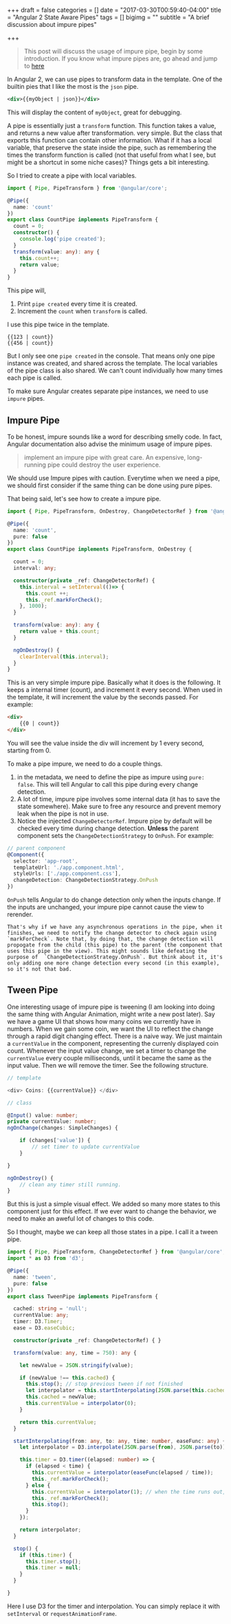 +++
draft = false
categories = []
date = "2017-03-30T00:59:40-04:00"
title = "Angular 2 State Aware Pipes"
tags = []
bigimg = ""
subtitle = "A brief discussion about impure pipes"

+++

> This post will discuss the usage of impure pipe, begin by some introduction. If you know what impure pipes are, go ahead and jump to [here](#tween-pipe)


In Angular 2, we can use pipes to transform data in the template. One of the builtin pies that I like the most is the `json` pipe. 

```xml
<div>{{myObject | json}}</div>
```

This will display the content of `myObject`, great for debugging.

A pipe is essentially just a `transform` function. This function takes a value, and returns a new value after transformation. very simple. But the class that exports this function can contain other information. What if it has a local variable, that preserve the state inside the pipe, such as remembering the times the transform function is called (not that useful from what I see, but might be a shortcut in some niche cases)? Things gets a bit interesting.

So I tried to create a pipe with local variables. 

```typescript
import { Pipe, PipeTransform } from '@angular/core';

@Pipe({
  name: 'count'
})
export class CountPipe implements PipeTransform {
  count = 0;
  constructor() {
    console.log('pipe created');
  }
  transform(value: any): any {
    this.count++;
    return value;
  }
}
```

This pipe will,  

1. Print `pipe created` every time it is created.
2. Increment the `count` when `transform` is called.

I use this pipe twice in the template.

```
{{123 | count}}
{{456 | count}}
```
But I only see one `pipe created` in the console. That means only one pipe instance was created, and shared across the template. The local variables of the pipe class is also shared. We can't count individually how many times each pipe is called.

To make sure Angular creates separate pipe instances, we need to use `impure` pipes. 

## Impure Pipe

To be honest, impure sounds like a word for describing smelly code. In fact, Angular documentation also advise the minimum usage of impure pipes. 

> implement an impure pipe with great care. An expensive, long-running pipe could destroy the user experience.

We should use Impure pipes with caution. Everytime when we need a pipe, we should first consider if the same thing can be done using pure pipes.

That being said, let's see how to create a impure pipe.

```typescript
import { Pipe, PipeTransform, OnDestroy, ChangeDetectorRef } from '@angular/core';

@Pipe({
  name: 'count',
  pure: false
})
export class CountPipe implements PipeTransform, OnDestroy {

  count = 0;
  interval: any;

  constructor(private _ref: ChangeDetectorRef) {
    this.interval = setInterval(()=> {
      this.count ++;
      this._ref.markForCheck();
    }, 1000);
  }

  transform(value: any): any {
    return value + this.count;
  }

  ngOnDestroy() {
    clearInterval(this.interval);
  }
}

```

This is an very simple impure pipe. Basically what it does is the following. It keeps a internal timer (count), and increment it every second. When used in the template, it will increment the value by the seconds passed. For example: 

```html
<div>
	{{0 | count}}
</div>
```

You will see the value inside the div will increment by 1 every second, starting from 0.

To make a pipe impure, we need to do a couple things.

1. in the metadata, we need to define the pipe as impure using `pure: false`. This will tell Angular to call this pipe during every change detection.  
2. A lot of time, impure pipe involves some internal data (it has to save the state somewhere). Make sure to free any resource and prevent memory leak when the pipe is not in use.
3. Notice the injected `ChangeDetectorRef`. Impure pipe by default will be checked every time during change detection. **Unless** the parent component sets the `ChangeDetectionStrategy` to `OnPush`. For example: 
```typescript
// parent component
@Component({
  selector: 'app-root',
  templateUrl: './app.component.html',
  styleUrls: ['./app.component.css'],
  changeDetection: ChangeDetectionStrategy.OnPush
})
```
`OnPush` tells Angular to do change detection only when the inputs change. If the inputs are unchanged, your impure pipe cannot cause the view to rerender.

	That's why if we have any asynchronous operations in the pipe, when it finishes, we need to notify the change detector to check again using `markForCheck`. Note that, by doing that, the change detection will propogate from the child (this pipe) to the parent (the component that uses this pipe in the view). This might sounds like defeating the purpose of  `ChangeDetectionStrategy.OnPush`. But think about it, it's only adding one more change detection every second (in this example), so it's not that bad.

## Tween Pipe

One interesting usage of impure pipe is tweening (I am looking into doing the same thing with Angular Animation, might write a new post later). Say we have a game UI that shows how many coins we currently have in numbers. When we gain some coin, we want the UI to reflect the change through a rapid digit changing effect. There is a naive way. We just maintain a `currentValue` in the component, representing the currenly displayed coin count. Whenever the input value change, we set a timer to change the `currentValue` every couple milliseconds, until it became the same as the input value. Then we will remove the timer. See the following structure. 
```typescript
// template

<div> Coins: {{currentValue}} </div>

// class

@Input() value: number;
private currentValue: number;
ngOnChange(changes: SimpleChanges) {

	if (changes['value']) {
    	// set timer to update currentValue 
    }

}

ngOnDestroy() {
	// clean any timer still running.
}
```

But this is just a simple visual effect. We added so many more states to this component just for this effect. If we ever want to change the behavior, we need to make an aweful lot of changes to this code.

So I thought, maybe we can keep all those states in a pipe. I call it a tween pipe.
```typescript
import { Pipe, PipeTransform, ChangeDetectorRef } from '@angular/core';
import * as D3 from 'd3';

@Pipe({
  name: 'tween',
  pure: false
})
export class TweenPipe implements PipeTransform {

  cached: string = 'null';
  currentValue: any;
  timer: D3.Timer;
  ease = D3.easeCubic;

  constructor(private _ref: ChangeDetectorRef) { }

  transform(value: any, time = 750): any {

    let newValue = JSON.stringify(value);

    if (newValue !== this.cached) {
      this.stop(); // stop previous tween if not finished
      let interpolator = this.startInterpolating(JSON.parse(this.cached), JSON.parse(newValue), time, this.ease);
      this.cached = newValue;
      this.currentValue = interpolator(0);
    }

    return this.currentValue;
  }

  startInterpolating(from: any, to: any, time: number, easeFunc: any) {
    let interpolator = D3.interpolate(JSON.parse(from), JSON.parse(to));

    this.timer = D3.timer((elapsed: number) => {
      if (elapsed < time) {
        this.currentValue = interpolator(easeFunc(elapsed / time));
        this._ref.markForCheck();
      } else {
        this.currentValue = interpolator(1); // when the time runs out, set the final value
        this._ref.markForCheck();
        this.stop();
      }
    });

    return interpolator;
  }

  stop() {
    if (this.timer) {
      this.timer.stop();
      this.timer = null;
    }
  }

}

```

Here I use D3 for the timer and interpolation. You can simply replace it with `setInterval` or `requestAnimationFrame`.
